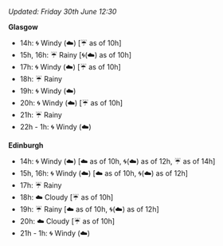 *Updated: Friday 30th June 12:30*

**Glasgow**

* 14h: :cyclone: Windy (:cloud:) [:umbrella: as of 10h]
* 15h, 16h: :umbrella: Rainy [:cyclone:(:cloud:) as of 10h]
* 17h: :cyclone: Windy (:cloud:) [:umbrella: as of 10h]
* 18h: :umbrella: Rainy
* 19h: :cyclone: Windy (:cloud:)
* 20h: :cyclone: Windy (:cloud:) [:umbrella: as of 10h]
* 21h: :umbrella: Rainy
* 22h - 1h: :cyclone: Windy (:cloud:)

**Edinburgh**

* 14h: :cyclone: Windy (:cloud:) [:cloud: as of 10h, :cyclone:(:cloud:) as of 12h, :umbrella: as of 14h]
* 15h, 16h: :cyclone: Windy (:cloud:) [:cloud: as of 10h, :cyclone:(:cloud:) as of 12h]
* 17h: :umbrella: Rainy
* 18h: :cloud: Cloudy [:umbrella: as of 10h]
* 19h: :umbrella: Rainy [:cloud: as of 10h, :cyclone:(:cloud:) as of 12h]
* 20h: :cloud: Cloudy [:umbrella: as of 10h]
* 21h - 1h: :cyclone: Windy (:cloud:)
